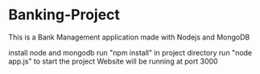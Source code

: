 # Banking-Project
This is a Bank Management application made with Nodejs and MongoDB


install node and mongodb
run "npm install" in project directory
run "node app.js" to start the project
Website  will be running at port 3000
